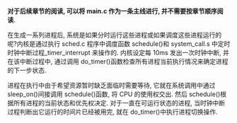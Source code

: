 **对于后续章节的阅读, 可以将 main.c 作为一条主线进行, 并不需要按章节顺序阅读**.

在生成一系列进程后, 系统是如果分时运行这些进程或如果调度这些进程运行的呢?内核是通过执行 sched.c 程序中调度函数 schedule()和 system\_call.s 中定时时钟中断过程\_timer\_interrupt 来操作的. 内核设定每 10ms 发出一次时钟中断, 并在该中断过程中, 通过调用 do\_timer()函数检查所有进程当前执行情况来确定进程的下一步状态.

进程在执行中由于希望资源暂时缺乏面临时需要等待, 它就在系统调用中通过 sleep\_on()间接调用 schedule()函数, 将 CPU 的使用权交出. 然后 schedule()根据所有进程的当前状态和优先权决定. 对于一直在可运行状态的进程, 当时钟中断过程判断出它运行的时间片已经被用完, 就在 do\_timer()中执行进程切换操作.
